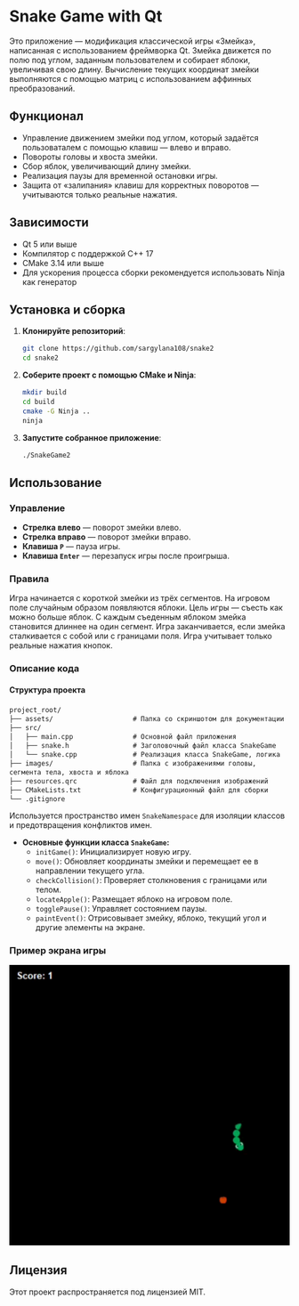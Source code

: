 # Snake Game with Qt

Это приложение — модификация классической игры «Змейка», написанная с использованием фреймворка Qt. Змейка движется по полю под углом, заданным пользователем и собирает яблоки, увеличивая свою длину. Вычисление текущих координат змейки выполняются с помощью матриц с использованием аффинных преобразований.

## Функционал
- Управление движением змейки под углом, который задаётся пользоваталем с помощью клавиш — влево и вправо.
- Повороты головы и хвоста змейки.
- Сбор яблок, увеличивающий длину змейки.
- Реализация паузы для временной остановки игры.
- Защита от «залипания» клавиш для корректных поворотов — учитываются только реальные нажатия.

## Зависимости
- Qt 5 или выше
- Компилятор с поддержкой C++ 17
- CMake 3.14 или выше
- Для ускорения процесса сборки рекомендуется использовать Ninja как генератор

## Установка и сборка
1. **Клонируйте репозиторий**:
    ```bash
    git clone https://github.com/sargylana108/snake2
    cd snake2
    ```

2. **Соберите проект с помощью CMake и Ninja**:
    ```bash
    mkdir build
    cd build
    cmake -G Ninja ..
    ninja
    ```

3. **Запустите собранное приложение**:
    ```bash
    ./SnakeGame2
    ```

## Использование

### Управление
- **Стрелка влево** — поворот змейки влево.
- **Стрелка вправо** — поворот змейки вправо.
- **Клавиша `P`** — пауза игры.
- **Клавиша `Enter`** — перезапуск игры после проигрыша.

### Правила
Игра начинается с короткой змейки из трёх сегментов. На игровом поле случайным образом появляются яблоки. Цель игры — съесть как можно больше яблок. С каждым съеденным яблоком змейка становится длиннее на один сегмент.
Игра заканчивается, если змейка сталкивается с собой или с границами поля. Игра учитывает только реальные нажатия кнопок.

### Описание кода

#### Структура проекта

```
project_root/
├── assets/                    # Папка со скриншотом для документации
├── src/
│   ├── main.cpp               # Основной файл приложения
│   ├── snake.h                # Заголовочный файл класса SnakeGame
│   └── snake.cpp              # Реализация класса SnakeGame, логика
├── images/                    # Папка с изображениями головы, сегмента тела, хвоста и яблока
├── resources.qrc              # Файл для подключения изображений
├── CMakeLists.txt             # Конфигурационный файл для сборки 
└── .gitignore
```

Используется пространство имен `SnakeNamespace` для изоляции классов и предотвращения конфликтов имен.

- **Основные функции класса `SnakeGame`:**
  - `initGame()`: Инициализирует новую игру.
  - `move()`: Обновляет координаты змейки и перемещает ее в направлении текущего угла.
  - `checkCollision()`: Проверяет столкновения с границами или телом.
  - `locateApple()`: Размещает яблоко на игровом поле.
  - `togglePause()`: Управляет состоянием паузы.
  - `paintEvent()`: Отрисовывает змейку, яблоко, текущий угол и другие элементы на экране.
  
### Пример экрана игры
![Snake Game Screenshot](assets/snake2_screenshot.gif)

## Лицензия
Этот проект распространяется под лицензией MIT. 
